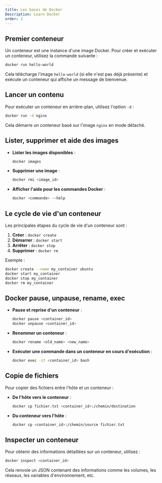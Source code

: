 ```yaml
---
title: Les bases de Docker
Description: Learn Docker
order: 2
---
```


## Premier conteneur

Un conteneur est une instance d'une image Docker. Pour créer et exécuter un conteneur, utilisez la commande suivante :
```bash
docker run hello-world
```
Cela télécharge l'image `hello-world` (si elle n'est pas déjà présente) et exécute un conteneur qui affiche un message de bienvenue.

## Lancer un contenu

Pour exécuter un conteneur en arrière-plan, utilisez l'option `-d` :
```bash
docker run -d nginx
```
Cela démarre un conteneur basé sur l'image `nginx` en mode détaché.

## Lister, supprimer et aide des images

- **Lister les images disponibles** :
  ```bash
  docker images
  ```
- **Supprimer une image** :
  ```bash
  docker rmi <image_id>
  ```
- **Afficher l'aide pour les commandes Docker** :
  ```bash
  docker <commande> --help
  ```

## Le cycle de vie d'un conteneur

Les principales étapes du cycle de vie d'un conteneur sont :
1. **Créer** : `docker create`
2. **Démarrer** : `docker start`
3. **Arrêter** : `docker stop`
4. **Supprimer** : `docker rm`

Exemple :
```bash
docker create --name my_container ubuntu
docker start my_container
docker stop my_container
docker rm my_container
```

## Docker pause, unpause, rename, exec

- **Pause et reprise d'un conteneur** :
  ```bash
  docker pause <container_id>
  docker unpause <container_id>
  ```
- **Renommer un conteneur** :
  ```bash
  docker rename <old_name> <new_name>
  ```
- **Exécuter une commande dans un conteneur en cours d'exécution** :
  ```bash
  docker exec -it <container_id> bash
  ```

## Copie de fichiers

Pour copier des fichiers entre l'hôte et un conteneur :
- **De l'hôte vers le conteneur** :
  ```bash
  docker cp fichier.txt <container_id>:/chemin/destination
  ```
- **Du conteneur vers l'hôte** :
  ```bash
  docker cp <container_id>:/chemin/source fichier.txt
  ```

## Inspecter un conteneur

Pour obtenir des informations détaillées sur un conteneur, utilisez :
```bash
docker inspect <container_id>
```
Cela renvoie un JSON contenant des informations comme les volumes, les réseaux, les variables d'environnement, etc.


